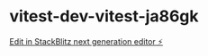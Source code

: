 # vitest-dev-vitest-ja86gk

[Edit in StackBlitz next generation editor ⚡️](https://stackblitz.com/~/github.com/DevanshiPatel18/vitest-dev-vitest-ja86gk)